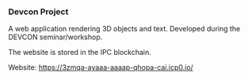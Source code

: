 ### Devcon Project
A web application rendering 3D objects and text. Developed during the DEVCON seminar/workshop.


The website is stored in the IPC blockchain.


Website: https://3zmqa-ayaaa-aaaap-qhopa-cai.icp0.io/
